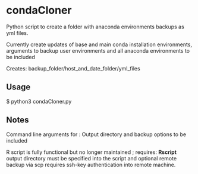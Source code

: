 # condaCloner

Python script to create a folder with anaconda environments backups as yml files.

Currently create updates of base and main conda installation environments, arguments to backup user environments and all anaconda environments to be included 

Creates: backup_folder/host_and_date_folder/yml_files

## Usage

$ python3 condaCloner.py 


## Notes

Command line arguments for : Output directory and backup options to be included

R script is fully functional but no longer maintained ; requires: __Rscript__ output directory must be specified into the script and optional remote backup via scp requires ssh-key authentication into remote machine.